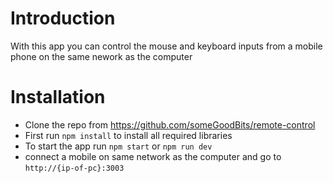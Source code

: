 # Introduction
With this app you can control the mouse and keyboard inputs from a mobile phone on the same nework as the computer

# Installation

- Clone the repo from https://github.com/someGoodBits/remote-control
- First run ```npm install``` to install all required libraries
- To start the app run ```npm start``` or ```npm run dev```
- connect a mobile on same network as the computer and go to ```http://{ip-of-pc}:3003```